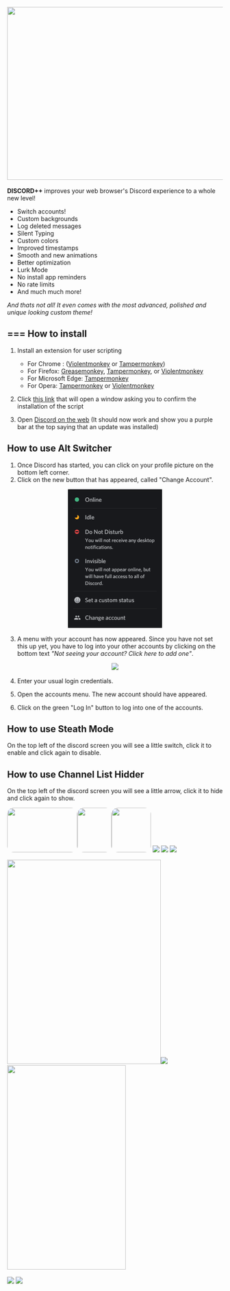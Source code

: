 <p><sub><img src="https://i.ibb.co/yRT4BjG/Discord-Plus.png" width="717" height="403" /></sub></p>
<p><strong>DISCORD++</strong> improves your web browser's Discord experience to a whole new level!</p>
<ul>
<li>Switch accounts!</li>
<li>Custom backgrounds</li>
<li>Log deleted messages</li>
<li>Silent Typing</li>
<li>Custom colors</li>
<li>Improved timestamps</li>
<li>Smooth and new animations</li>
<li>Better optimization</li>
<li>Lurk Mode</li>
<li>No install app reminders</li>
<li>No rate limits</li>
<li>And much much more!</li>
</ul>
<p><em>And thats not all! It even comes with the most advanced, polished and unique looking custom theme!</em></p>

===
How to install
---
1. Install an extension for user scripting
    
    - For Chrome : ([Violentmonkey](https://chrome.google.com/webstore/detail/violent-monkey/jinjaccalgkegednnccohejagnlnfdag) or [Tampermonkey](https://chrome.google.com/webstore/detail/tampermonkey/dhdgffkkebhmkfjojejmpbldmpobfkfo))
    - For Firefox: [Greasemonkey](https://addons.mozilla.org/firefox/addon/greasemonkey/), [Tampermonkey](https://addons.mozilla.org/firefox/addon/tampermonkey/), or [Violentmonkey](https://addons.mozilla.org/firefox/addon/violentmonkey/)
    - For Microsoft Edge: [Tampermonkey](https://www.microsoft.com/store/p/tampermonkey/9nblggh5162s)
    - For Opera: [Tampermonkey](https://addons.opera.com/extensions/details/tampermonkey-beta/) or [Violentmonkey](https://addons.opera.com/extensions/details/violent-monkey/)
2. Click [this link](https://github.com/FoxsCode/DiscordPlus/raw/main/Discord%2B%2B.user.js) that will open a window asking you to confirm the installation of the script
3. Open [Discord on the web](https://discord.com/app) (It should now work and show you a purple bar at the top saying that an update was installed)

How to use Alt Switcher
---
1. Once Discord has started, you can click on your profile picture on the bottom left corner.
2. Click on the new button that has appeared, called "Change Account".

<div align="center"><img src="https://raw.githubusercontent.com/cazeip/MultipleAccounts/master/images/bottomLeft.png" /></div>

3. A menu with your account has now appeared. Since you have not set this up yet, you have to log into your other accounts by clicking on the bottom text *"Not seeing your account? Click here to add one"*.

<div align="center"><img src="https://camo.githubusercontent.com/adce6916b5cc7c0ba2d477410e82d929b54c9fa893b22d34629c29586cf23cd2/68747470733a2f2f692e696d6775722e636f6d2f6c594d766d70752e706e67" /></div>

4. Enter your usual login credentials.

5. Open the accounts menu. The new account should have appeared.

6. Click on the green "Log In" button to log into one of the accounts.

How to use Steath Mode
---
On the top left of the discord screen you will see a little switch, click it to enable and click again to disable.

How to use Channel List Hidder
---
On the top left of the discord screen you will see a little arrow, click it to hide and click again to show.


<img style="border-radius: 15px;" src="https://i.ibb.co/j43DNtC/h8-S5-LGTTZS.gif" alt="" width="164" height="104" /><img style="border-radius: 15px;" src="https://i.ibb.co/BsmL9XG/a3-Xp-RLf-Smz.gif" alt="" width="80" height="104" /><img style="border-radius: 15px;" src="https://i.ibb.co/9ZBkwTj/a-IOc-Do-ZD8y.gif" alt="" width="92" height="104" />
<img src="https://i.imgur.com/azahC3h.gif" /> <img src="https://i.imgur.com/lYMvmpu.png" />
<img src="https://i.imgur.com/kGNsDef.png" /> 
<p><img src="https://i.ibb.co/Qbd8L1F/Y0-Vy-W2ii-Wl.gif" alt="" width="359" height="476" /><img src="https://i.ibb.co/MZMVPGS/WBCo-Tpiiz-X.gif" /><img src="https://i.ibb.co/fMKdQwN/K6-C8t7x-PLe.gif" alt="" width="277" height="476" /></p>
<img src="https://i.ibb.co/YPcTB37/Mr5-X6-Kb-ZWZ.gif" />
<img src="https://i.ibb.co/xMhrSWC/Vu-Ir-UUs-OCF.gif" />
